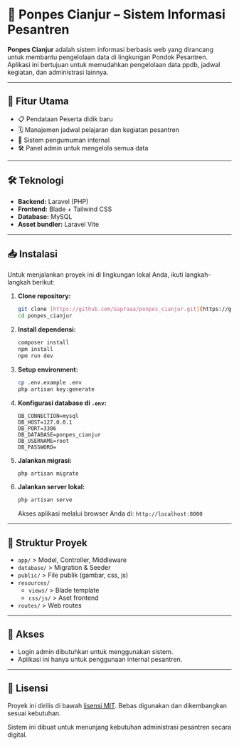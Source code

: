 # 🕌 Ponpes Cianjur – Sistem Informasi Pesantren

**Ponpes Cianjur** adalah sistem informasi berbasis web yang dirancang untuk membantu pengelolaan data di lingkungan Pondok Pesantren. Aplikasi ini bertujuan untuk memudahkan pengelolaan data ppdb, jadwal kegiatan, dan administrasi lainnya.

---

## 🎯 Fitur Utama

* 📋 Pendataan Peserta didik baru
* 🗓 Manajemen jadwal pelajaran dan kegiatan pesantren
* 💬 Sistem pengumuman internal
* 🛠 Panel admin untuk mengelola semua data

---

## 🛠 Teknologi

* **Backend:** Laravel (PHP)
* **Frontend:** Blade + Tailwind CSS
* **Database:** MySQL
* **Asset bundler:** Laravel Vite

---

## 📥 Instalasi

Untuk menjalankan proyek ini di lingkungan lokal Anda, ikuti langkah-langkah berikut:

1.  **Clone repository:**
    ```bash
    git clone [https://github.com/Gapraaa/ponpes_cianjur.git](https://github.com/Gapraaa/ponpes_cianjur.git)
    cd ponpes_cianjur
    ```

2.  **Install dependensi:**
    ```bash
    composer install
    npm install
    npm run dev
    ```

3.  **Setup environment:**
    ```bash
    cp .env.example .env
    php artisan key:generate
    ```

4.  **Konfigurasi database di `.env`:**
    ```dotenv
    DB_CONNECTION=mysql
    DB_HOST=127.0.0.1
    DB_PORT=3306
    DB_DATABASE=ponpes_cianjur
    DB_USERNAME=root
    DB_PASSWORD=
    ```

5.  **Jalankan migrasi:**
    ```bash
    php artisan migrate
    ```

6.  **Jalankan server lokal:**
    ```bash
    php artisan serve
    ```
    Akses aplikasi melalui browser Anda di: `http://localhost:8000`

---

## 📁 Struktur Proyek

* `app/` > Model, Controller, Middleware
* `database/` > Migration & Seeder
* `public/` > File publik (gambar, css, js)
* `resources/`
    * `views/` > Blade template
    * `css/js/` > Aset frontend
* `routes/` > Web routes

---

## 🔐 Akses

* Login admin dibutuhkan untuk menggunakan sistem.
* Aplikasi ini hanya untuk penggunaan internal pesantren.

---

## 📄 Lisensi

Proyek ini dirilis di bawah [lisensi MIT](https://opensource.org/licenses/MIT). Bebas digunakan dan dikembangkan sesuai kebutuhan.

Sistem ini dibuat untuk menunjang kebutuhan administrasi pesantren secara digital.